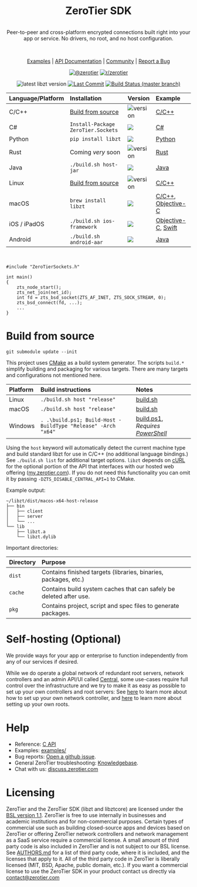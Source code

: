 <div align="center">

<h1>ZeroTier SDK</h1>
<img alt="" src="https://i.imgur.com/BwSHwE3.png" class="doxyhidden"> </img>

Peer-to-peer and cross-platform encrypted connections built right into your app or service. No drivers, no root, and no host configuration.

<br>

<a href="./examples">Examples</a> |
<a href="./include/README.md">API Documentation</a> |
<a href="https://discuss.zerotier.com/">Community</a> |
<a href="https://github.com/zerotier/libzt/issues">Report a Bug</a>


<a href="https://www.twitter.com/zerotier"><img alt="@zerotier" src="https://img.shields.io/twitter/follow/zerotier?style=social"/></a>
<a href="https://old.reddit.com/r/zerotier"><img alt="r/zerotier" src="https://img.shields.io/reddit/subreddit-subscribers/zerotier?style=social"/></a>


<img alt="latest libzt version" src="https://img.shields.io/github/v/tag/zerotier/libzt?label=latest"/></a>
<a href="https://github.com/zerotier/libzt/commits/master"><img alt="Last Commit" src="https://img.shields.io/github/last-commit/zerotier/libzt"/></a>
<a href="https://github.com/zerotier/libzt/actions"><img alt="Build Status (master branch)" src="https://img.shields.io/github/workflow/status/zerotier/libzt/CMake/master"/></a>
</div>

| Language/Platform | Installation | Version | Example |
|:----------|:---------|:---|:---|
| C/C++  | [Build from source](#build-from-source) | <img alt="version" src="https://img.shields.io/github/v/tag/zerotier/libzt?label="/>|[C/C++](./examples/cpp)  |
| C#  | `Install-Package ZeroTier.Sockets` |<a href="https://www.nuget.org/packages/ZeroTier.Sockets/"><img src="https://img.shields.io/github/v/tag/zerotier/libzt?label=NuGet"/></a> |[C#](./examples/csharp)  |
| Python  | `pip install libzt`|<a href="https://pypi.org/project/libzt/"><img src="https://img.shields.io/pypi/v/libzt?label=PyPI"/></a> |[Python](./examples/python)  |
| Rust  | Coming *very* soon | <img alt="version" src="https://img.shields.io/github/v/tag/zerotier/libzt?label="/>|[Rust](./examples/rust)  |
| Java  | `./build.sh host-jar` |<img src="https://img.shields.io/github/v/tag/zerotier/libzt?label="/> |[Java](./examples/java)  |
| Linux  | [Build from source](#build-from-source) | <img alt="version" src="https://img.shields.io/github/v/tag/zerotier/libzt?label="/></a>| [C/C++](./examples/cpp)  |
| macOS  | `brew install libzt`|<a href="https://formulae.brew.sh/formula/libzt#default"><img src="https://img.shields.io/homebrew/v/libzt?label=Homebrew"/></a> | [C/C++](./examples/cpp), [Objective-C](./attic/objective-c)  |
| iOS / iPadOS  | `./build.sh ios-framework` | <img src="https://img.shields.io/github/v/tag/zerotier/libzt?label="/>| [Objective-C](./attic/objective-c), [Swift](./attic/swift)  |
| Android  |`./build.sh android-aar` | <img src="https://img.shields.io/github/v/tag/zerotier/libzt?label="/> | [Java](./examples/java)  |

<br>

<div align="left">

```
#include "ZeroTierSockets.h"

int main()
{
    zts_node_start();
    zts_net_join(net_id);
    int fd = zts_bsd_socket(ZTS_AF_INET, ZTS_SOCK_STREAM, 0);
    zts_bsd_connect(fd, ...);
    ...
}
```

# Build from source

```
git submodule update --init
```

This project uses [CMake](https://cmake.org/download/) as a build system generator. The scripts `build.*` simplify building and packaging for various targets. There are many targets and configurations not mentioned here.

|Platform| Build instructions | Notes |
|:---|:---|:---|
|Linux | `./build.sh host "release"`| [build.sh](./build.sh) |
|macOS | `./build.sh host "release"`| [build.sh](./build.sh) |
|Windows | `. .\build.ps1; Build-Host -BuildType "Release" -Arch "x64"` | [build.ps1](./build.ps1), *Requires [PowerShell](https://github.com/powershell/powershell)*|

 Using the `host` keyword will automatically detect the current machine type and build standard libzt for use in C/C++ (no additional language bindings.) See `./build.sh list` for additional target options. `libzt` depends on [cURL](https://github.com/curl/curl) for the optional portion of the API that interfaces with our hosted web offering ([my.zerotier.com](my.zerotier.com)). If you do not need this functionality you can omit it by passing `-DZTS_DISABLE_CENTRAL_API=1` to CMake.

Example output:

```
~/libzt/dist/macos-x64-host-release
├── bin
│   ├── client
│   ├── server
│   └── ...
└── lib
    ├── libzt.a
    └── libzt.dylib
```

Important directories:

|Directory| Purpose|
|:---|:---|
|`dist`| Contains finished targets (libraries, binaries, packages, etc.)|
|`cache`| Contains build system caches that can safely be deleted after use.|
|`pkg`| Contains project, script and spec files to generate packages.|

# Self-hosting (Optional)

We provide ways for your app or enterprise to function independently from any of our services if desired.

While we do operate a global network of redundant root servers, network controllers and an admin API/UI called [Central](https://my.zerotier.com), some use-cases require full control over the infrastructure and we try to make it as easy as possible to set up your own controllers and root servers: See [here](https://github.com/zerotier/ZeroTierOne/tree/master/controller) to learn more about how to set up your own network controller, and [here](https://www.zerotier.com/manual/#4_4) to learn more about setting up your own roots.

# Help

 - Reference: [C API](./include/README.md)
 - Examples: [examples/](./examples)
 - Bug reports: [Open a github issue](https://github.com/zerotier/libzt/issues).
 - General ZeroTier troubleshooting: [Knowledgebase](https://zerotier.atlassian.net/wiki/spaces/SD/overview).
 - Chat with us: [discuss.zerotier.com](https://discuss.zerotier.com)

# Licensing

ZeroTier and the ZeroTier SDK (libzt and libztcore) are licensed under the [BSL version 1.1](./LICENSE.txt). ZeroTier is free to use internally in businesses and academic institutions and for non-commercial purposes. Certain types of commercial use such as building closed-source apps and devices based on ZeroTier or offering ZeroTier network controllers and network management as a SaaS service require a commercial license. A small amount of third party code is also included in ZeroTier and is not subject to our BSL license. See [AUTHORS.md](ext/ZeroTierOne/AUTHORS.md) for a list of third party code, where it is included, and the licenses that apply to it. All of the third party code in ZeroTier is liberally licensed (MIT, BSD, Apache, public domain, etc.). If you want a commercial license to use the ZeroTier SDK in your product contact us directly via [contact@zerotier.com](mailto:contact@zerotier.com)
